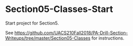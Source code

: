 # Section05-Classes-Start

Start project for Section5.

See https://github.com/UACS210Fall2018/PA-Drill-Section-Writeups/tree/master/Section05-Classes
for instructions.
